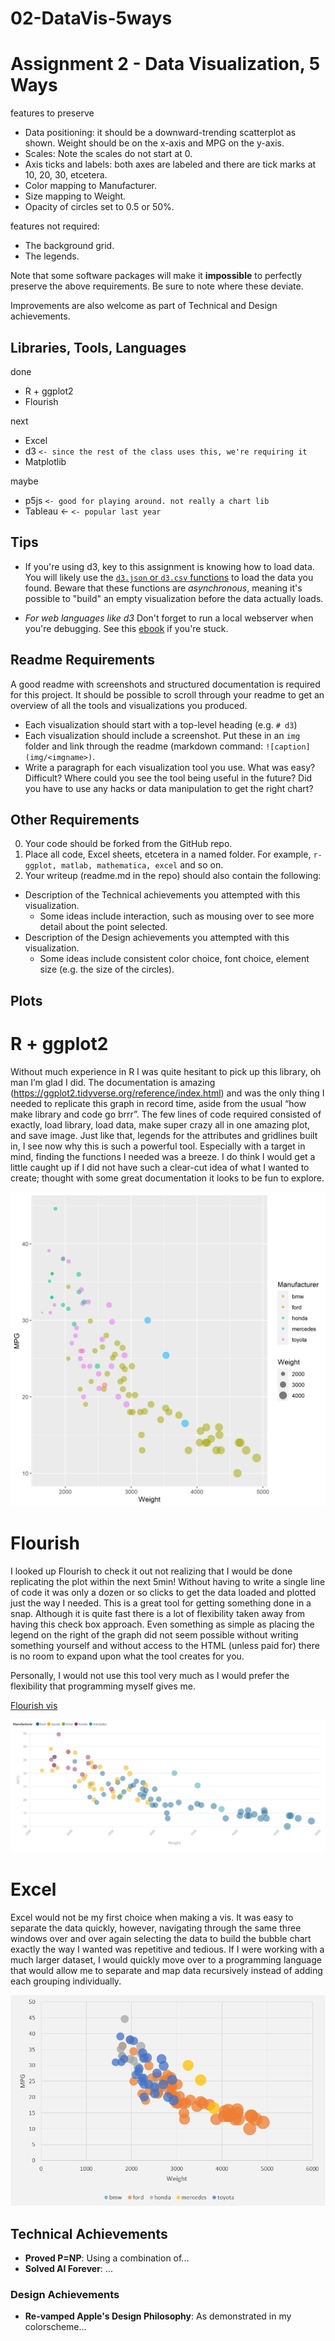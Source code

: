 # 02-DataVis-5ways

Assignment 2 - Data Visualization, 5 Ways  
===

features to preserve

- Data positioning: it should be a downward-trending scatterplot as shown.  Weight should be on the x-axis and MPG on the y-axis.
- Scales: Note the scales do not start at 0.
- Axis ticks and labels: both axes are labeled and there are tick marks at 10, 20, 30, etcetera.
- Color mapping to Manufacturer.
- Size mapping to Weight.
- Opacity of circles set to 0.5 or 50%.

features not required:

- The background grid.
- The legends.

Note that some software packages will make it **impossible** to perfectly preserve the above requirements. 
Be sure to note where these deviate.

Improvements are also welcome as part of Technical and Design achievements.

Libraries, Tools, Languages
---

done

- R + ggplot2
- Flourish

next

- Excel
- d3 `<- since the rest of the class uses this, we're requiring it`
- Matplotlib

maybe

- p5js `<- good for playing around. not really a chart lib`
- Tableau <- `<- popular last year`

Tips
---

- If you're using d3, key to this assignment is knowing how to load data.
You will likely use the [`d3.json` or `d3.csv` functions](https://github.com/mbostock/d3/wiki/Requests) to load the data you found.
Beware that these functions are *asynchronous*, meaning it's possible to "build" an empty visualization before the data actually loads.

- *For web languages like d3* Don't forget to run a local webserver when you're debugging.
See this [ebook](http://chimera.labs.oreilly.com/books/1230000000345/ch04.html#_setting_up_a_web_server) if you're stuck.


Readme Requirements
---

A good readme with screenshots and structured documentation is required for this project. 
It should be possible to scroll through your readme to get an overview of all the tools and visualizations you produced.

- Each visualization should start with a top-level heading (e.g. `# d3`)
- Each visualization should include a screenshot. Put these in an `img` folder and link through the readme (markdown command: `![caption](img/<imgname>)`.
- Write a paragraph for each visualization tool you use. What was easy? Difficult? Where could you see the tool being useful in the future? Did you have to use any hacks or data manipulation to get the right chart?

Other Requirements
---

0. Your code should be forked from the GitHub repo.
1. Place all code, Excel sheets, etcetera in a named folder. For example, `r-ggplot, matlab, mathematica, excel` and so on.
2. Your writeup (readme.md in the repo) should also contain the following:

- Description of the Technical achievements you attempted with this visualization.
  - Some ideas include interaction, such as mousing over to see more detail about the point selected.
- Description of the Design achievements you attempted with this visualization.
  - Some ideas include consistent color choice, font choice, element size (e.g. the size of the circles).

Plots
---

# R + ggplot2

Without much experience in R I was quite hesitant to pick up this library, oh man I’m glad I did. The documentation is amazing (https://ggplot2.tidyverse.org/reference/index.html) and was the only thing I needed to replicate this graph in record time, aside from the usual “how make library and code go brrr”. The few lines of code required consisted of exactly, load library, load data, make super crazy all in one amazing plot, and save image. Just like that, legends for the attributes and gridlines built in, I see now why this is such a powerful tool. Especially with a target in mind, finding the functions I needed was a breeze. I do think I would get a little caught up if I did not have such a clear-cut idea of what I wanted to create; thought with some great documentation it looks to be fun to explore.

![ggplot2](img/Rggplot2.png)

# Flourish

I looked up Flourish to check it out not realizing that I would be done replicating the plot within the next 5min! Without having to write a single line of code it was only a dozen or so clicks to get the data loaded and plotted just the way I needed. This is a great tool for getting something done in a snap. Although it is quite fast there is a lot of flexibility taken away from having this check box approach. Even something as simple as placing the legend on the right of the graph did not seem possible without writing something yourself and without access to the HTML (unless paid for) there is no room to expand upon what the tool creates for you.

Personally, I would not use this tool very much as I would prefer the flexibility that programming myself gives me.

<a href="https://public.flourish.studio/visualisation/5258253/" target="_blank">Flourish vis</a>

![Flourish](img/5waysFlourish.png)

# Excel

Excel would not be my first choice when making a vis. It was easy to separate the data quickly, however, navigating through the same three windows over and over again selecting the data to build the bubble chart exactly the way I wanted was repetitive and tedious. If I were working with a much larger dataset, I would quickly move over to a programming language that would allow me to separate and map data recursively instead of adding each grouping individually.

![ExcelPlot](img/ExcelPlot.png)


## Technical Achievements
- **Proved P=NP**: Using a combination of...
- **Solved AI Forever**: ...

### Design Achievements
- **Re-vamped Apple's Design Philosophy**: As demonstrated in my colorscheme...
